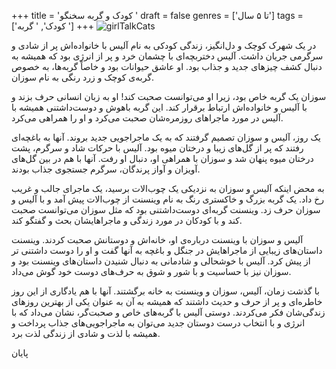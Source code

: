 +++
title = 'کودک و گربه سخنگو   '
draft = false
genres = ['تا ۵ سال']
tags = ['کودک', ' گربه ']
+++
![girlTalkCats](/170.girlTalkCats.jpg)

در یک شهرک کوچک و دل‌انگیز، زندگی کودکی به نام آلیس با خانواده‌اش پر از شادی و سرگرمی جریان داشت. آلیس دختربچه‌ای با چشمان خرد و پر از انرژی بود که همیشه به دنبال کشف چیزهای جدید و جذاب بود. او عاشق حیوانات بود و خاصاً گربه‌ها، به خصوص گربه‌ی کوچک و زرد رنگی به نام سوزان.

سوزان یک گربه خاص بود، زیرا او می‌توانست صحبت کند! او به زبان انسانی حرف بزند و با آلیس و خانواده‌اش ارتباط برقرار کند. این گربه باهوش و دوست‌داشتنی همیشه با آلیس در مورد ماجراهای روزمره‌شان صحبت می‌کرد و او را همراهی می‌کرد.

یک روز، آلیس و سوزان تصمیم گرفتند که به یک ماجراجویی جدید بروند. آنها به باغچه‌ای رفتند که پر از گل‌های زیبا و درختان میوه بود. آلیس با حرکات شاد و سرگرم، پشت درختان میوه پنهان شد و سوزان با همراهی او، دنبال او رفت. آنها با هم در بین گل‌های آویزان و آواز پرندگان، سرگرم جستجوی جذاب بودند.

به محض اینکه آلیس و سوزان به نزدیکی یک چوب‌الات برسید، یک ماجرای جالب و غریب رخ داد. یک گربه بزرگ و خاکستری رنگ به نام وینسنت از چوب‌الات پیش آمد و با آلیس و سوزان حرف زد. وینسنت گربه‌ای دوست‌داشتنی بود که مثل سوزان می‌توانست صحبت کند و با کودکان در مورد زندگی و ماجراهایشان بحث و گفتگو کند.

آلیس و سوزان با وینسنت درباره‌ی او، خانه‌اش و دوستانش صحبت کردند. وینسنت داستان‌های زیبایی از ماجراهایش در جنگل و باغچه به آنها گفت و او را دوست داشتنی تر از پیش کرد. آلیس با خوشحالی و شادمانی به دنبال شنیدن داستان‌های وینسنت بود و سوزان نیز با حساسیت و با شور و شوق به حرف‌های دوست خود گوش می‌داد.

با گذشت زمان، آلیس، سوزان و وینسنت به خانه برگشتند. آنها با هم یادگاری از این روز خاطره‌ای و پر از حرف و حدیث داشتند که همیشه به آن به عنوان یکی از بهترین روزهای زندگی‌شان فکر می‌کردند. دوستی آلیس با گربه‌های خاص و صحبت‌گر، نشان می‌داد که با انرژی و با انتخاب درست دوستان جدید می‌توان به ماجراجویی‌های جذاب پرداخت و همیشه با لذت و شادی از زندگی لذت برد.

پایان